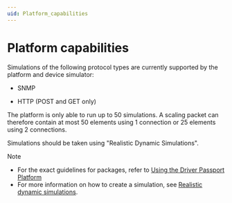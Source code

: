 ```yaml
---
uid: Platform_capabilities
---
```


# Platform capabilities

Simulations of the following protocol types are currently supported by the platform and device simulator:

- SNMP

- HTTP (POST and GET only)

The platform is only able to run up to 50 simulations. A scaling packet can therefore contain at most 50 elements using 1 connection or 25 elements using 2 connections.

Simulations should be taken using "Realistic Dynamic Simulations".

> [!NOTE]
> -  For the exact guidelines for packages, refer to [Using the Driver Passport Platform](xref:Using_the_Driver_Passport_Platform)
> -  For more information on how to create a simulation, see [Realistic dynamic simulations](xref:Realistic_dynamic_simulations).
>
